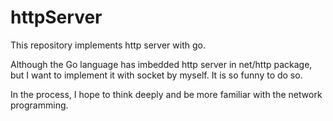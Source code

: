 # httpServer

This repository implements http server with go.

Although the Go language has imbedded http server in net/http package, but I want to implement it with socket by myself. It is so funny to do so.

In the process, I hope to think deeply and be more familiar with the network programming.
